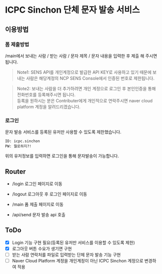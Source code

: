 # ICPC Sinchon 단체 문자 발송 서비스

## 이용방법
### 폼 제출방법
/main에서 보내는 사람 / 받는 사람 / 문자 제목 / 문자 내용을 입력한 후 제출 해 주시면 됩니다.

>Note1: SENS API를 개인계정으로 발급한 API KEY로 사용하고 있기 때문에 보내는 사람은 해당계정의 NCP SENS Console에서 인증된 번호로 제한됩니다.

>Note2: 보내는 사람을 더 추가하려면 개인 계정으로 로그인 후 본인인증을 통해 전화번호를 등록해주시면 됩니다.  
등록을 원하시는 분은 Contributer에게 개인적으로 연락주시면 naver cloud platform 계정을 알려드리겠습니다.

### 로그인
문자 발송 서비스를 등록된 유저만 사용할 수 있도록 제한했습니다.  
```
ID: icpc.sinchon
PW: 뭘로하지?!
```
위의 유저정보를 입력하면 로그인을 통해 문자발송이 가능합니다.

## Router
- /login 로그인 페이지로 이동

- /logout 로그아웃 후 로그인 페이지로 이동

- /main 폼 제출 페이지로 이동

- /api/send 문자 발송 api 호출

## ToDo
- [x] Login 기능 구현 필요(등록된 유저만 서비스를 이용할 수 있도록 제한)
- [x] 로그아웃 버튼 수요가 생기면 구현
- [ ] 받는 사람 연락처를 파일로 입력받는 단체 문자 발송 기능 구현
- [ ] Naver Cloud Platform 계정을 개인계정이 아닌 ICPC Sinchon 계정으로 변경하여 적용
